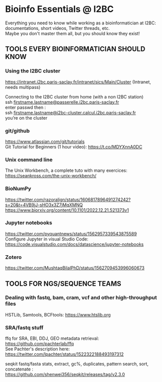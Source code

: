 # Bioinfo Essentials @ I2BC

Everything you need to know while working as a bioinformatician at I2BC: documentations, short videos, Twitter threads, etc.  
Maybe you don't master them all, but you should know they exist!  

## TOOLS EVERY BIOINFORMATICIAN SHOULD KNOW

### Using the I2BC cluster
  https://intranet.i2bc.paris-saclay.fr/intranet/sics/Main/Cluster (Intranet, needs multipass)

  Connecting to the I2BC cluster from home (with a non I2BC station)  
    ssh firstname.lastname@passerelle.i2bc.paris-saclay.fr  
    enter passwd then :  
    ssh firstname.lastname@i2bc-cluster.calcul.i2bc.paris-saclay.fr  
    you’re on the cluster

  
### git/github
  https://www.atlassian.com/git/tutorials  
  Git Tutorial for Beginners (1 hour video): https://t.co/MDYXnnA0DC

### Unix command line
  The Unix Workbench, a complete tuto with many exercices: https://seankross.com/the-unix-workbench/

### BioNumPy
  https://twitter.com/razoralign/status/1606817896491274242?s=20&t=4VB9jJ-sHO3x3Z7jMqXMNQ
  https://www.biorxiv.org/content/10.1101/2022.12.21.521373v1

### Jupyter notebooks
  https://twitter.com/pyquantnews/status/1562957339543875589  
  Configure Jupyter in visual Studio Code: https://code.visualstudio.com/docs/datascience/jupyter-notebooks 

### Zotero
  https://twitter.com/MushtaqBilalPhD/status/1562709453996060673
  
## TOOLS FOR NGS/SEQUENCE TEAMS

### Dealing with fastq, bam, cram, vcf and other high-throughput files
   HSTLib, Samtools, BCFtools: https://www.htslib.org
   
### SRA/fastq stuff
  ffq for SRA, EBI, DDJ, GEO metadata retrieval:  
    https://github.com/pachterlab/ffq  
    See Pachter's description here: https://twitter.com/lpachter/status/1522322188493197312  
    
  seqkit fastq/fasta stats, extract, gc%, duplicates, pattern search, sort, concatenate :  
    https://github.com/shenwei356/seqkit/releases/tag/v2.3.0
    
 
